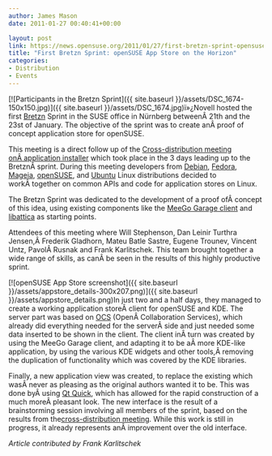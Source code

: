 ```yaml
---
author: James Mason
date: 2011-01-27 00:40:41+00:00

layout: post
link: https://news.opensuse.org/2011/01/27/first-bretzn-sprint-opensuse-app-store-on-the-horizon/
title: "First Bretzn Sprint: openSUSE App Store on the Horizon"
categories:
- Distribution
- Events
---
```

[![Participants in the Bretzn Sprint]({{ site.baseurl }}/assets/DSC_1674-150x150.jpg)]({{ site.baseurl }}/assets/DSC_1674.jpg)ï»¿Novell hosted the first [Bretzn](https://news.opensuse.org/2010/10/26/from-the-developer-to-the-user-and-back-announcing-project-bretzn/) Sprint in the SUSE office in Nürnberg betweenÂ 21th and the 23st of January. The objective of the sprint was to create anÂ proof of concept application store for openSUSE.

This meeting is a direct follow up of the [Cross-distribution meeting onÂ application installer](https://news.opensuse.org/2011/01/26/app-installer-meeting-or-more-collaboration-accross-borders/) which took place in the 3 days leading up to the BretznÂ sprint. During this meeting developers from [Debian](http://www.debian.org/), [Fedora](http://fedoraproject.org/), [Mageia](http://mageia.org/), [openSUSE](http://www.opensuse.org/), and [Ubuntu](http://www.ubuntu.com/) Linux distributions decided to workÂ together on common APIs and code for application stores on Linux.

The Bretzn Sprint was dedicated to the development of a proof ofÂ concept of this idea, using existing components like the [MeeGo Garage client](http://gitorious.org/meego-garage/) and [libattica](http://api.kde.org/kdesupport-api/kdesupport-apidocs/attica-git/html/) as starting points.

Attendees of this meeting where Will Stephenson, Dan Leinir Turthra Jensen,Â Frederik Gladhorn, Mateu Batle Sastre, Eugene Trounev, Vincent Untz, PavolÂ Rusnak and Frank Karlitschek. This team brought together a wide range of skills, as canÂ be seen in the results of this highly productive sprint.

[![openSUSE App Store screenshot]({{ site.baseurl }}/assets/appstore_details-300x207.png)]({{ site.baseurl }}/assets/appstore_details.png)In just two and a half days, they managed to create a working application storeÂ client for openSUSE and KDE. The server part was based on [OCS](http://www.freedesktop.org/wiki/Specifications/open-collaboration-services) (OpenÂ Collaboration Services), which already did everything needed for the serverÂ side and just needed some data inserted to be shown in the client. The client inÂ turn was created by using the MeeGo Garage client, and adapting it to be aÂ more KDE-like application, by using the various KDE widgets and other tools,Â removing the duplication of functionality which was covered by the KDE libraries.

Finally, a new application view was created, to replace the existing which wasÂ never as pleasing as the original authors wanted it to be. This was done byÂ using [Qt Quick](http://qt.nokia.com/products/qt-quick/), which has allowed for the rapid construction of a much moreÂ pleasant look. The new interface is the result of a brainstorming session involving all members of the sprint, based on the results from the[cross-distribution meeting](https://news.opensuse.org/2011/01/26/app-installer-meeting-or-more-collaboration-accross-borders/). While this work is still in progress, it already represents anÂ improvement over the old interface.

_Article contributed by Frank Karlitschek_		
